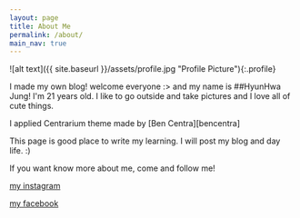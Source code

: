 ```yaml
---
layout: page
title: About Me
permalink: /about/
main_nav: true
---
```


![alt text]({{ site.baseurl }}/assets/profile.jpg "Profile Picture"){:.profile}


I made my own blog!
welcome everyone :>
and my name is ##HyunHwa Jung! 
I'm 21 years old.
I like to go outside and take pictures and I love all of cute things.

I applied Centrarium theme made by [Ben Centra][bencentra]

This page is good place to write my learning.
I will post my blog and day life. :)


If you want know more about me, come and follow me!


[my instagram](https://www.instagram.com/lovein_glow/)

[my facebook](https://www.facebook.com/profile.php?id=100009600046041)




